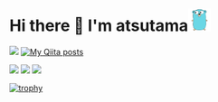 # Hi there 👋 I'm atsutama<a href="https://golang.org" target="_blank" rel="noreferrer"><img src="https://raw.githubusercontent.com/devicons/devicon/master/icons/go/go-original.svg" alt="go" width="40" height="40"/></a>


![](https://komarev.com/ghpvc/?username=atsutama2)
[![My Qiita posts](https://qiita-badge.apiapi.app/s/atsutama2/posts.svg)](http://qiita.com/atsutama)

![](http://github-profile-summary-cards.vercel.app/api/cards/profile-details?username=atsutama2&theme=nord_bright)
![](http://github-profile-summary-cards.vercel.app/api/cards/stats?username=atsutama2&theme=nord_bright)
![](http://github-profile-summary-cards.vercel.app/api/cards/repos-per-language?username=atsutama2&theme=nord_bright)

[![trophy](https://github-profile-trophy.vercel.app/?username=atsutama2)](https://github.com/ryo-ma/github-profile-trophy)

<!--
**atsutama2/atsutama2** is a ✨ _special_ ✨ repository because its `README.md` (this file) appears on your GitHub profile.

Here are some ideas to get you started:

- 🔭 I’m currently working on ...
- 🌱 I’m currently learning ...
- 👯 I’m looking to collaborate on ...
- 🤔 I’m looking for help with ...
- 💬 Ask me about ...
- 📫 How to reach me: ...
- 😄 Pronouns: ...
- ⚡ Fun fact: ...
-->
